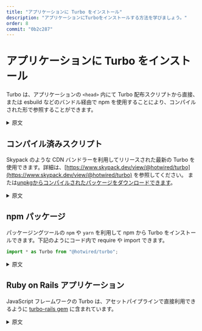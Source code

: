 ```yaml
---
title: "アプリケーションに Turbo をインストール"
description: "アプリケーションにTurboをインストールする方法を学びましょう。"
order: 8
commit: "0b2c287"
---
```


# アプリケーションに Turbo をインストール

Turbo は、アプリケーションの `<head>` 内にて Turbo 配布スクリプトから直接、または esbuild などのバンドル経由で npm を使用することにより、コンパイルされた形で参照することができます。

<details>
<summary>原文</summary>

# Installing Turbo in Your Application

Turbo can either be referenced in compiled form via the Turbo distributable script directly in the `<head>` of your application or through npm via a bundler like esbuild.

</details>

## コンパイル済みスクリプト

Skypack のような CDN バンドラーを利用してリリースされた最新の Turbo を使用できます。詳細は、[https://www.skypack.dev/view/@hotwired/turbo](https://www.skypack.dev/view/@hotwired/turbo) を参照してください。
または[unpkgからコンパイルされたパッケージをダウンロードできます](https://unpkg.com/browse/@hotwired/turbo@latest/dist/)。

<details>
<summary>原文</summary>

## In Compiled Form

You can float on the latest release of Turbo using a CDN bundler like Skypack. See <a href="https://www.skypack.dev/view/@hotwired/turbo">https://www.skypack.dev/view/@hotwired/turbo</a> for more details. Or <a href="https://unpkg.com/browse/@hotwired/turbo@latest/dist/">download the compiled packages from unpkg</a>.

</details>

## npm パッケージ

パッケージングツールの `npm` や `yarn` を利用して npm から Turbo をインストールできます。下記のようにコード内で require や import できます。

```javascript
import * as Turbo from "@hotwired/turbo";
```

<details>
<summary>原文</summary>

## As An npm Package

You can install Turbo from npm via the `npm` or `yarn` packaging tools. Then require or import that in your code:
```javascript
import * as Turbo from "@hotwired/turbo"
```

</details>

## Ruby on Rails アプリケーション

JavaScript フレームワークの Turbo は、アセットパイプラインで直接利用できるように [turbo-rails gem](https://github.com/hotwired/turbo-rails) に含まれています。

<details>
<summary>原文</summary>

## In a Ruby on Rails application

The Turbo JavaScript framework is included with [the turbo-rails gem](https://github.com/hotwired/turbo-rails) for direct use with the asset pipeline.

</details>
